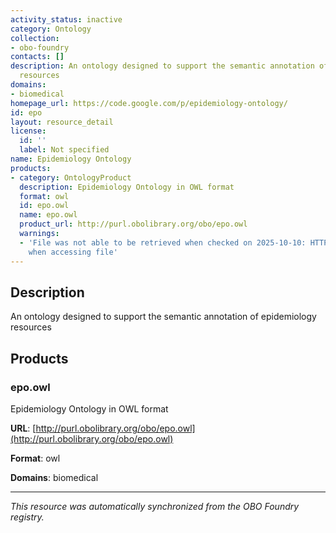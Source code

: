 ```yaml
---
activity_status: inactive
category: Ontology
collection:
- obo-foundry
contacts: []
description: An ontology designed to support the semantic annotation of epidemiology
  resources
domains:
- biomedical
homepage_url: https://code.google.com/p/epidemiology-ontology/
id: epo
layout: resource_detail
license:
  id: ''
  label: Not specified
name: Epidemiology Ontology
products:
- category: OntologyProduct
  description: Epidemiology Ontology in OWL format
  format: owl
  id: epo.owl
  name: epo.owl
  product_url: http://purl.obolibrary.org/obo/epo.owl
  warnings:
  - 'File was not able to be retrieved when checked on 2025-10-10: HTTP 404 error
    when accessing file'
---
```

## Description

An ontology designed to support the semantic annotation of epidemiology resources

## Products

### epo.owl

Epidemiology Ontology in OWL format

**URL**: [http://purl.obolibrary.org/obo/epo.owl](http://purl.obolibrary.org/obo/epo.owl)

**Format**: owl

**Domains**: biomedical

---

*This resource was automatically synchronized from the OBO Foundry registry.*